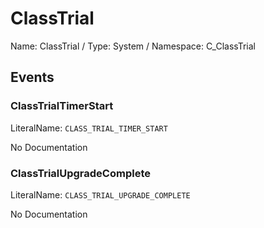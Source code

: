 # ClassTrial

Name: ClassTrial / Type: System / Namespace: C_ClassTrial

## Events

### ClassTrialTimerStart
LiteralName: `CLASS_TRIAL_TIMER_START`

No Documentation

### ClassTrialUpgradeComplete
LiteralName: `CLASS_TRIAL_UPGRADE_COMPLETE`

No Documentation
